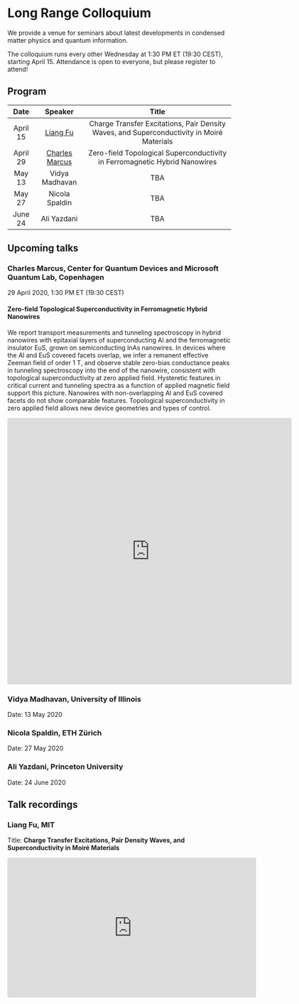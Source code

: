 # Long Range Colloquium

We provide a venue for seminars about latest developments in condensed matter physics and quantum information.

The colloquium runs every other Wednesday at 1:30 PM ET (19:30 CEST), starting April 15.
Attendance is open to everyone, but please register to attend!

## Program

|   Date   |     Speaker    | Title |
|:---------:|:--------------:|:-----:|
| April 15  | [Liang Fu](#liang-fu-mit) | Charge Transfer Excitations, Pair Density Waves, and Superconductivity in Moiré Materials |
| April 29  | [Charles Marcus](#charles-marcus-center-for-quantum-devices-and-microsoft-quantum-lab-copenhagen) |  Zero-field Topological Superconductivity in Ferromagnetic Hybrid Nanowires  |
|  May 13  | Vidya Madhavan |  TBA  |
|  May 27  | Nicola Spaldin |  TBA  |
|  June 24  | Ali Yazdani |  TBA  |

## Upcoming talks

### Charles Marcus, Center for Quantum Devices and Microsoft Quantum Lab, Copenhagen

29 April 2020, 1:30 PM ET (19:30 CEST)

#### Zero-field Topological Superconductivity in Ferromagnetic Hybrid Nanowires

We report transport measurements and tunneling spectroscopy in hybrid nanowires with epitaxial layers of superconducting Al and the ferromagnetic insulator EuS, grown on semiconducting InAs nanowires. In devices where the Al and EuS covered facets overlap, we infer a remanent effective Zeeman field of order 1 T, and observe stable zero-bias conductance peaks in tunneling spectroscopy into the end of the nanowire, consistent with topological superconductivity at zero applied field. Hysteretic features in critical current and tunneling spectra as a function of applied magnetic field support this picture. Nanowires with non-overlapping Al and EuS covered facets do not show comparable features. Topological superconductivity in zero applied field allows new device geometries and types of control.

<iframe src="https://docs.google.com/forms/d/e/1FAIpQLScasQhYPNbgl0UvKyOW0Y78GAON_uXJ8yTZyv0PzWK2y_U3Eg/viewform?embedded=true" width="640" height="600" frameborder="0" marginheight="0" marginwidth="0">Loading…</iframe>

### Vidya Madhavan, University of Illinois

Date: 13 May 2020

### Nicola Spaldin, ETH Zürich

Date: 27 May 2020

### Ali Yazdani, Princeton University

Date: 24 June 2020

## Talk recordings

### Liang Fu, MIT

Title: **Charge Transfer Excitations, Pair Density Waves, and Superconductivity in Moiré Materials**

<iframe width="560" height="315" src="https://www.youtube-nocookie.com/embed/PYYgBBIerYQ" frameborder="0" allow="accelerometer; autoplay; encrypted-media; gyroscope; picture-in-picture" allowfullscreen></iframe>
